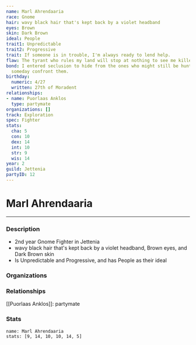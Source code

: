 ```yaml
---
name: Marl Ahrendaaria
race: Gnome
hair: wavy black hair that's kept back by a violet headband
eyes: Brown
skin: Dark Brown
ideal: People
trait1: Unpredictable
trait2: Progressive
trait: If someone is in trouble, I'm always ready to lend help.
flaw: The tyrant who rules my land will stop at nothing to see me killed.
bond: I entered seclusion to hide from the ones who might still be hunting me. I must
  someday confront them.
birthday:
  numeric: 4/27
  written: 27th of Moradent
relationships:
- name: Puorlaas Anklos
  type: partymate
organizations: []
track: Exploration
spec: Fighter
stats:
  cha: 5
  con: 10
  dex: 14
  int: 10
  str: 9
  wis: 14
year: 2
guild: Jettenia
partyID: 12
---
```

# Marl Ahrendaaria
---
### Description
- 2nd year Gnome Fighter in Jettenia
- wavy black hair that's kept back by a violet headband, Brown eyes, and Dark Brown skin
- Is Unpredictable and Progressive, and has People as their ideal

### Organizations
### Relationships
[[Puorlaas Anklos]]: partymate
### Stats
```statblock
name: Marl Ahrendaaria
stats: [9, 14, 10, 10, 14, 5]
```